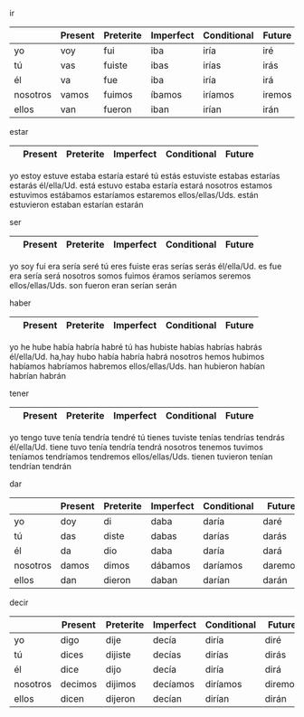 
ir

| | Present | Preterite | Imperfect | Conditional | Future |
|-|-|-|-|-|-|
yo | voy | fui | iba | iría | iré |
tú | vas | fuiste | ibas | irías | irás |
él | va | fue | iba | iría | irá |
nosotros | vamos | fuimos | íbamos | iríamos | iremos |
ellos | van | fueron | iban | irían | irán |


estar


| | Present | Preterite | Imperfect | Conditional | Future |
|-|-|-|-|-|-|
yo
estoy
estuve
estaba
estaría
estaré
tú
estás
estuviste
estabas
estarías
estarás
él/ella/Ud.
está
estuvo
estaba
estaría
estará
nosotros
estamos
estuvimos
estábamos
estaríamos
estaremos
ellos/ellas/Uds.
están
estuvieron
estaban
estarían
estarán

ser

| | Present | Preterite | Imperfect | Conditional | Future |
|-|-|-|-|-|-|
yo
soy
fui
era
sería
seré
tú
eres
fuiste
eras
serías
serás
él/ella/Ud.
es
fue
era
sería
será
nosotros
somos
fuimos
éramos
seríamos
seremos
ellos/ellas/Uds.
son
fueron
eran
serían
serán

haber

| | Present | Preterite | Imperfect | Conditional | Future |
|-|-|-|-|-|-|
yo
he
hube
había
habría
habré
tú
has
hubiste
habías
habrías
habrás
él/ella/Ud.
ha,hay
hubo
había
habría
habrá
nosotros
hemos
hubimos
habíamos
habríamos
habremos
ellos/ellas/Uds.
han
hubieron
habían
habrían
habrán


tener

| | Present | Preterite | Imperfect | Conditional | Future |
|-|-|-|-|-|-|
yo
tengo
tuve
tenía
tendría
tendré
tú
tienes
tuviste
tenías
tendrías
tendrás
él/ella/Ud.
tiene
tuvo
tenía
tendría
tendrá
nosotros
tenemos
tuvimos
teníamos
tendríamos
tendremos
ellos/ellas/Uds.
tienen
tuvieron
tenían
tendrían
tendrán


dar

| | Present | Preterite | Imperfect | Conditional | Future |
|-|-|-|-|-|-|
yo | doy | di | daba | daría | daré |
tú | das | diste | dabas | darías | darás |
él | da | dio | daba | daría | dará | 	
nosotros | damos | dimos | dábamos | daríamos | daremos |
ellos | dan | dieron | daban | darían | darán |

decir

| | Present | Preterite | Imperfect | Conditional | Future |
|-|-|-|-|-|-|
yo | digo | dije | decía | diría | diré |
tú | dices | dijiste | decías | dirías | dirás |
él | dice | dijo | decía | diría | dirá | 	
nosotros | decimos | dijimos | decíamos | diríamos | diremos |
ellos | dicen | dijeron | decían | dirían | dirán |
